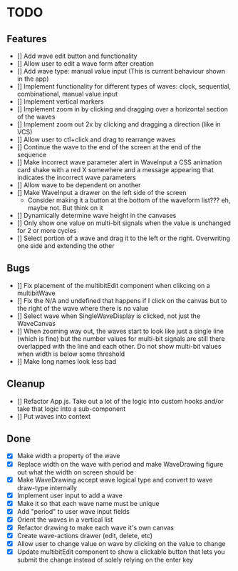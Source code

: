 # TODO

## Features

- [] Add wave edit button and functionality
- [] Allow user to edit a wave form after creation
- [] Add wave type: manual value input (This is current behaviour shown in the app)
- [] Implement functionality for different types of waves: clock, sequential, combinational, manual value input
- [] Implement vertical markers
- [] Implement zoom in by clicking and dragging over a horizontal section of the waves
- [] Implement zoom out 2x by clicking and dragging a direction (like in VCS)
- [] Allow user to ctl+click and drag to rearrange waves
- [] Continue the wave to the end of the screen at the end of the sequence
- [] Make incorrect wave parameter alert in WaveInput a CSS animation card shake with a red X somewhere and a message appearing that indicates the incorrect wave parameters
- [] Allow wave to be dependent on another
- [] Make WaveInput a drawer on the left side of the screen
  - Consider making it a button at the bottom of the waveform list??? eh, maybe not. But think on it
- [] Dynamically determine wave height in the canvases
- [] Only show one value on multi-bit signals when the value is unchanged for 2 or more cycles
- [] Select portion of a wave and drag it to the left or the right. Overwriting one side and extending the other

## Bugs

- [] Fix placement of the multibitEdit component when clikcing on a multibitWave
- [] Fix the N/A and undefined that happens if I click on the canvas but to the right of the wave where there is no value
- [] Select wave when SingleWaveDisplay is clicked, not just the WaveCanvas
- [] When zooming way out, the waves start to look like just a single line (which is fine) but the number values for multi-bit signals are still there overlapped with the line and each other. Do not show multi-bit values when width is below some threshold
- [] Make long names look less bad

## Cleanup

- [] Refactor App.js. Take out a lot of the logic into custom hooks and/or take that logic into a sub-component
- [] Put waves into context

## Done

- [x] Make width a property of the wave
- [x] Replace width on the wave with period and make WaveDrawing figure out what the width on screen should be
- [x] Make WaveDrawing accept wave logical type and convert to wave draw-type internally
- [x] Implement user input to add a wave
- [x] Make it so that each wave name must be unique
- [x] Add "period" to user wave input fields
- [x] Orient the waves in a vertical list
- [x] Refactor drawing to make each wave it's own canvas
- [x] Create wave-actions drawer (edit, delete, etc)
- [x] Allow user to change value on wave by clicking on the value to change
- [x] Update multibitEdit component to show a clickable button that lets you submit the change instead of solely relying on the enter key
